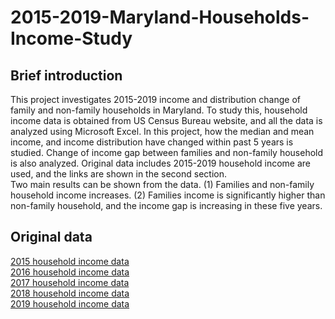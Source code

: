# 2015-2019-Maryland-Households-Income-Study
## Brief introduction
This project investigates 2015-2019 income and distribution change of family and non-family households in Maryland. To study this, household income data is obtained from US Census Bureau website, and all the data is analyzed using Microsoft Excel. In this project, how the median and mean income, and income distribution have changed within past 5 years is studied. Change of income gap between families and non-family household is also analyzed. Original data includes 2015-2019 household income are used, and the links are shown in the second section.  
Two main results can be shown from the data. (1) Families and non-family household income increases. (2) Families income is significantly higher than non-family household, and the income gap is increasing in these five years. 


## Original data
[2015 household income data](https://data.census.gov/cedsci/table?q=Median%20Household%20Income%20in%20the%20United%20States&t=Household%20and%20Family%3AIncome%20%28Households,%20Families,%20Individuals%29&g=0100000US.04000.001&tid=ACSST1Y2015.S1901&hidePreview=false)  
[2016 household income data](https://data.census.gov/cedsci/table?q=Median%20Household%20Income%20in%20the%20United%20States&t=Household%20and%20Family%3AIncome%20%28Households,%20Families,%20Individuals%29&g=0100000US.04000.001&tid=ACSST1Y2016.S1901&hidePreview=false)  
[2017 household income data](https://data.census.gov/cedsci/table?q=Median%20Household%20Income%20in%20the%20United%20States&t=Household%20and%20Family%3AIncome%20%28Households,%20Families,%20Individuals%29&g=0100000US.04000.001&tid=ACSST1Y2017.S1901&hidePreview=false)  
[2018 household income data](https://data.census.gov/cedsci/table?q=Median%20Household%20Income%20in%20the%20United%20States&t=Household%20and%20Family%3AIncome%20%28Households,%20Families,%20Individuals%29&g=0100000US.04000.001&tid=ACSST1Y2018.S1901&hidePreview=false)  
[2019 household income data](https://data.census.gov/cedsci/table?q=Median%20Household%20Income%20in%20the%20United%20States&t=Household%20and%20Family%3AIncome%20%28Households,%20Families,%20Individuals%29&g=0100000US.04000.001&tid=ACSST1Y2019.S1901&hidePreview=false)

